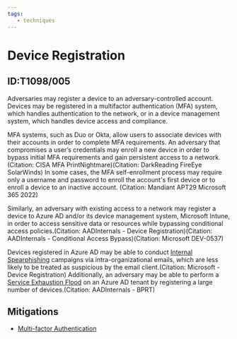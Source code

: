 ```yaml
---
tags:
   - techniques
---
```

# Device Registration
## ID:T1098/005
Adversaries may register a device to an adversary-controlled account. Devices may be registered in a multifactor authentication (MFA) system, which handles authentication to the network, or in a device management system, which handles device access and compliance.

MFA systems, such as Duo or Okta, allow users to associate devices with their accounts in order to complete MFA requirements. An adversary that compromises a user’s credentials may enroll a new device in order to bypass initial MFA requirements and gain persistent access to a network.(Citation: CISA MFA PrintNightmare)(Citation: DarkReading FireEye SolarWinds) In some cases, the MFA self-enrollment process may require only a username and password to enroll the account's first device or to enroll a device to an inactive account. (Citation: Mandiant APT29 Microsoft 365 2022)

Similarly, an adversary with existing access to a network may register a device to Azure AD and/or its device management system, Microsoft Intune, in order to access sensitive data or resources while bypassing conditional access policies.(Citation: AADInternals - Device Registration)(Citation: AADInternals - Conditional Access Bypass)(Citation: Microsoft DEV-0537) 

Devices registered in Azure AD may be able to conduct [Internal Spearphishing](/mitre/techniques/T1534) campaigns via intra-organizational emails, which are less likely to be treated as suspicious by the email client.(Citation: Microsoft - Device Registration) Additionally, an adversary may be able to perform a [Service Exhaustion Flood](/mitre/techniques/T1499/002) on an Azure AD tenant by registering a large number of devices.(Citation: AADInternals - BPRT)
## Mitigations
* [Multi-factor Authentication](mitigations/M1032)
